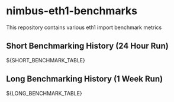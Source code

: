 # nimbus-eth1-benchmarks
This repository contains various eth1 import benchmark metrics

## Short Benchmarking History (24 Hour Run) 

${SHORT_BENCHMARK_TABLE}

## Long Benchmarking History (1 Week Run)

${LONG_BENCHMARK_TABLE}
